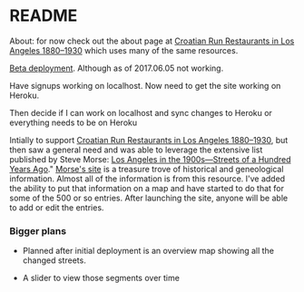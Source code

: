 # README
About: for now check out the about page at [Croatian Run Restaurants in Los Angeles  1880&ndash;1930](https://stark-cove-20051.herokuapp.com/about) which uses many of the same resources.

[Beta deployment](https://stark-cove-20051.herokuapp.com/). Although as of 2017.06.05 not working. 

Have signups working on localhost. Now need to get the site working on Heroku.

Then decide if I can work on localhost and sync changes to Heroku or everything needs to be on Heroku

Intially to support [Croatian Run Restaurants in Los Angeles 1880&ndash;1930](https://secure-shore-68966.herokuapp.com),
but then saw a general need and was able to leverage the extensive list published by Steve Morse: [Los Angeles in the 1900s&mdash;Streets of a Hundred Years Ago](http://stevemorse.org/census/changes/LosAngelesChanges2.htm)." [Morse's site](http://stevemorse.org/) is a treasure trove of historical and geneological information. Almost all of the information is from this resource. I've added the ability to put that information on a map and have started to do that for some of the 500 or so entries. After launching the site, anyone will be able to add or edit the entries.

### Bigger plans
- Planned after initial deployment is an overview map showing all the changed streets. 

- A slider to view those segments over time
 